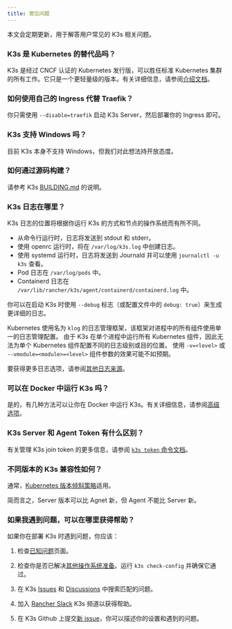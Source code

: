 ```yaml
---
title: 常见问题
---
```


本文会定期更新，用于解答用户常见的 K3s 相关问题。

### K3s 是 Kubernetes 的替代品吗？

K3s 是经过 CNCF 认证的 Kubernetes 发行版，可以胜任标准 Kubernetes 集群的所有工作。它只是一个更轻量级的版本。有关详细信息，请参阅[介绍文档](./introduction.md)。

### 如何使用自己的 Ingress 代替 Traefik？

你只需使用 `--disable=traefik` 启动 K3s Server，然后部署你的 Ingress 即可。

### K3s 支持 Windows 吗？

目前 K3s 本身不支持 Windows，但我们对此想法持开放态度。

### 如何通过源码构建？

请参考 K3s [BUILDING.md](https://github.com/k3s-io/k3s/blob/master/BUILDING.md) 的说明。

### K3s 日志在哪里？

K3s 日志的位置将根据你运行 K3s 的方式和节点的操作系统而有所不同。

* 从命令行运行时，日志将发送到 stdout 和 stderr。
* 使用 openrc 运行时，将在 `/var/log/k3s.log` 中创建日志。
* 使用 systemd 运行时，日志将发送到 Journald 并可以使用 `journalctl -u k3s` 查看​​。
* Pod 日志在 `/var/log/pods` 中。
* Containerd 日志在 `/var/lib/rancher/k3s/agent/containerd/containerd.log` 中。

你可以在启动 K3s 时使用 `--debug` 标志（或配置文件中的 `debug: true`）来生成更详细的日志。

Kubernetes 使用名为 `klog` 的日志管理框架，该框架对进程中的所有组件使用单一的日志管理配置。
由于 K3s 在单个进程中运行所有 Kubernetes 组件，因此无法为单个 Kubernetes 组件配置不同的日志级别或目的位置。
使用 `-v=<level>` 或 `--vmodule=<module>=<level>` 组件参数的效果可能不如预期。

要获得更多日志选项，请参阅[其他日志来源](./advanced.md#其他日志来源)。

### 可以在 Docker 中运行 K3s 吗？

是的，有几种方法可以让你在 Docker 中运行 K3s。有关详细信息，请参阅[高级选项](./advanced.md#在-docker-中运行-k3s)。

### K3s Server 和 Agent Token 有什么区别？

有关管理 K3s join token 的更多信息，请参阅 [`k3s token` 命令文档](./cli/token.md)。

### 不同版本的 K3s 兼容性如何？

通常，[Kubernetes 版本倾斜策略](https://kubernetes.io/docs/setup/release/version-skew-policy/)适用。

简而言之，Server 版本可以比 Agnet 新，但 Agent 不能比 Server 新。

### 如果我遇到问题，可以在哪里获得帮助？

如果你在部署 K3s 时遇到问题，你应该：

1) 检查[已知问题](./known-issues.md)页面。

2) 检查你是否已解决[其他操作系统准备](./advanced.md#其他操作系统准备)。运行 `k3s check-config` 并确保它通过。

3) 在 K3s [Issues](https://github.com/k3s-io/k3s/issues) 和 [Discussions](https://github.com/k3s-io/k3s/discussions) 中搜索匹配的问题。

4) 加入 [Rancher Slack](https://slack.rancher.io/) K3s 频道以获得帮助。

5) 在 K3s Github 上提交[新 issue](https://github.com/k3s-io/k3s/issues/new/choose)，你可以描述你的设置和遇到的问题。
